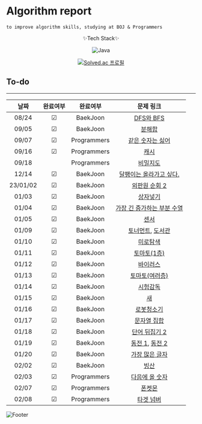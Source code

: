 # Algorithm report

    to improve algorithm skills, studying at BOJ & Programmers

<center>
✨Tech Stack✨

![Java](https://img.shields.io/badge/java-%23ED8B00.svg?style=for-the-badge&logo=java&logoColor=white)

[![Solved.ac
프로필](http://mazassumnida.wtf/api/v2/generate_badge?boj=abovenormal5023)](https://solved.ac/abovenormal5023)

</center>

## To-do

---

|   날짜   | 완료여부 |  완료여부   |                                            문제 링크                                             |
| :------: | :------: | :---------: | :----------------------------------------------------------------------------------------------: |
|  08/24   | &#9745;  |  BaekJoon   |                        [DFS와 BFS](https://www.acmicpc.net/problem/1260)                         |
|  09/05   | &#9745;  |  BaekJoon   |                          [분해합](https://www.acmicpc.net/problem/2231)                          |
|  09/07   | &#9745;  | Programmers |       [같은 숫자는 싫어](https://school.programmers.co.kr/learn/courses/30/lessons/12906)        |
|  09/16   | &#9745;  | Programmers |             [캐시](https://school.programmers.co.kr/learn/courses/30/lessons/17680)              |
|  09/18   |          | Programmers |           [비밀지도](https://school.programmers.co.kr/learn/courses/30/lessons/17681)            |
|  12/14   | &#9745;  |  BaekJoon   |                 [달팽이는 올라가고 싶다.](https://www.acmicpc.net/problem/2869)                  |
| 23/01/02 | &#9745;  |  BaekJoon   |                      [외판원 순회 2](https://www.acmicpc.net/problem/10971)                      |
|  01/03   | &#9745;  |  BaekJoon   |                         [상자넣기](https://www.acmicpc.net/problem/1965)                         |
|  01/04   | &#9745;  |  BaekJoon   |               [가장 긴 증가하는 부분 수열](https://www.acmicpc.net/problem/11053)                |
|  01/05   | &#9745;  |  BaekJoon   |                           [센서](https://www.acmicpc.net/problem/2212)                           |
|  01/09   | &#9745;  |  BaekJoon   | [토너먼트](https://www.acmicpc.net/problem/1057), [도서관](https://www.acmicpc.net/problem/1461) |
|  01/10   | &#9745;  |  BaekJoon   |                         [미로탐색](https://www.acmicpc.net/problem/2178)                         |
|  01/11   | &#9745;  |  BaekJoon   |                       [토마토(1층)](https://www.acmicpc.net/problem/7576)                        |
|  01/12   | &#9745;  |  BaekJoon   |                         [바이러스](https://www.acmicpc.net/problem/2606)                         |
|  01/13   | &#9745;  |  BaekJoon   |                      [토마토(여러층)](https://www.acmicpc.net/problem/7569)                      |
|  01/14   | &#9745;  |  BaekJoon   |                        [시험감독](https://www.acmicpc.net/problem/13458)                         |
|  01/15   | &#9745;  |  BaekJoon   |                            [새](https://www.acmicpc.net/problem/1568)                            |
|  01/16   | &#9745;  |  BaekJoon   |                       [로봇청소기](https://www.acmicpc.net/problem/14503)                        |
|  01/17   | &#9745;  |  BaekJoon   |                       [문자열 집합](https://www.acmicpc.net/problem/14425)                       |
|  01/18   | &#9745;  |  BaekJoon   |                      [단어 뒤집기 2](https://www.acmicpc.net/problem/17413)                      |
|  01/19   | &#9745;  |  BaekJoon   |  [동전 1](https://www.acmicpc.net/problem/2293), [동전 2](https://www.acmicpc.net/problem/2294)  |
|  01/20   | &#9745;  |  BaekJoon   |                      [가장 많은 글자](https://www.acmicpc.net/problem/1371)                      |
|  02/02   | &#9745;  |  BaekJoon   |                           [빙산](https://www.acmicpc.net/problem/2573)                           |
|  02/03   | &#9745;  | Programmers |        [다음에 올 숫자](https://school.programmers.co.kr/learn/courses/30/lessons/120924)        |
|  02/07   | &#9745;  | Programmers |             [폰켓몬](https://school.programmers.co.kr/learn/courses/30/lessons/1845)             |
|  02/08   | &#9745;  | Programmers |           [타겟 넘버](https://school.programmers.co.kr/learn/courses/30/lessons/43165)           |

[//]: # "☐ 체크 x "
[//]: # "☑ 체크 o"

![Footer](https://capsule-render.vercel.app/api?type=waving&color=auto&height=200&section=footer)
